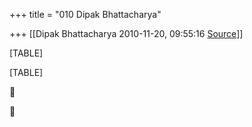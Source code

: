 +++
title = "010 Dipak Bhattacharya"

+++
[[Dipak Bhattacharya	2010-11-20, 09:55:16 [Source](https://groups.google.com/g/bvparishat/c/8qccy33BzDY)]]



[TABLE]

[TABLE]





